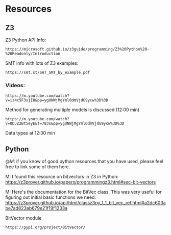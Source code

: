 # Resources

## Z3

Z3 Python API Info:

    https://microsoft.github.io/z3guide/programming/Z3%20Python%20-%20Readonly/Introduction

SMT info with lots of Z3 examples:

    https://smt.st/SAT_SMT_by_example.pdf

### Videos:

    https://m.youtube.com/watch?v=iz4c5F3sjI8&pp=ygUNWjMgYml0dmVjdG9ycw%3D%3D

Method for generating multiple models is discussed (12:00 min)

    https://m.youtube.com/watch?v=0DJZ2Bt5eyE&t=783s&pp=ygUNWjMgYml0dmVjdG9ycw%3D%3D

Data types at 12:30 min

## Python

@_M_: if you know of good python resources that you have used, please feel free to link some of them here.

M: I found this resource on bitvectors in Z3 in Python: https://z3prover.github.io/papers/programmingz3.html#sec-bit-vectors

M: Here's the documentation for the BitVec class. This was very useful for figuring out initial basic functions we need: https://z3prover.github.io/api/html/classz3py_1_1_bit_vec_ref.html#a2dc603abe7ad823ab679e21f19f1233a

BitVector module

    https://pypi.org/project/BitVector/
